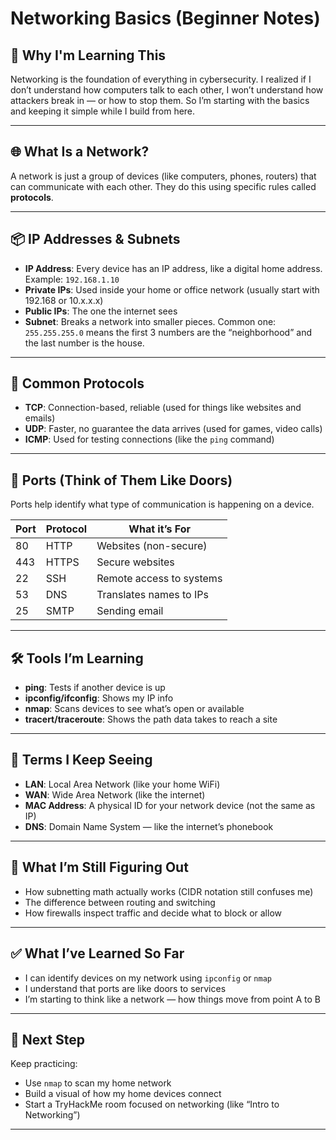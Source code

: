 # Networking Basics (Beginner Notes)

## 🧠 Why I'm Learning This

Networking is the foundation of everything in cybersecurity. I realized if I don’t understand how computers talk to each other, I won’t understand how attackers break in — or how to stop them. So I’m starting with the basics and keeping it simple while I build from here.

---

## 🌐 What Is a Network?

A network is just a group of devices (like computers, phones, routers) that can communicate with each other. They do this using specific rules called **protocols**.

---

## 📦 IP Addresses & Subnets

- **IP Address**: Every device has an IP address, like a digital home address. Example: `192.168.1.10`
- **Private IPs**: Used inside your home or office network (usually start with 192.168 or 10.x.x.x)
- **Public IPs**: The one the internet sees
- **Subnet**: Breaks a network into smaller pieces. Common one: `255.255.255.0` means the first 3 numbers are the “neighborhood” and the last number is the house.

---

## 📡 Common Protocols

- **TCP**: Connection-based, reliable (used for things like websites and emails)
- **UDP**: Faster, no guarantee the data arrives (used for games, video calls)
- **ICMP**: Used for testing connections (like the `ping` command)

---

## 🔢 Ports (Think of Them Like Doors)

Ports help identify what type of communication is happening on a device.

| Port | Protocol | What it’s For         |
|------|----------|------------------------|
| 80   | HTTP     | Websites (non-secure)  |
| 443  | HTTPS    | Secure websites        |
| 22   | SSH      | Remote access to systems |
| 53   | DNS      | Translates names to IPs |
| 25   | SMTP     | Sending email          |

---

## 🛠️ Tools I’m Learning

- **ping**: Tests if another device is up
- **ipconfig/ifconfig**: Shows my IP info
- **nmap**: Scans devices to see what’s open or available
- **tracert/traceroute**: Shows the path data takes to reach a site

---

## 🧩 Terms I Keep Seeing

- **LAN**: Local Area Network (like your home WiFi)
- **WAN**: Wide Area Network (like the internet)
- **MAC Address**: A physical ID for your network device (not the same as IP)
- **DNS**: Domain Name System — like the internet’s phonebook

---

## 💭 What I’m Still Figuring Out

- How subnetting math actually works (CIDR notation still confuses me)
- The difference between routing and switching
- How firewalls inspect traffic and decide what to block or allow

---

## ✅ What I’ve Learned So Far

- I can identify devices on my network using `ipconfig` or `nmap`
- I understand that ports are like doors to services
- I’m starting to think like a network — how things move from point A to B

---

## 📌 Next Step

Keep practicing:
- Use `nmap` to scan my home network
- Build a visual of how my home devices connect
- Start a TryHackMe room focused on networking (like “Intro to Networking”)

---

